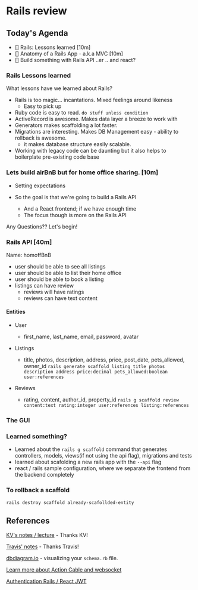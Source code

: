 Rails review
===

## Today's Agenda

- [] Rails: Lessons learned [10m]
- [] Anatomy of a Rails App - a.k.a MVC [10m]
- [] Build something with Rails API ..er .. and react?

### Rails Lessons learned

What lessons have we learned about Rails?

- Rails is too magic... incantations. Mixed feelings around likeness
  + Easy to pick up
- Ruby code is easy to read. `do stuff unless condition`
- ActiveRecord is awesome. Makes data layer a breeze to work with
- Generators makes scaffolding a lot faster.
- Migrations are interesting. Makes DB Management easy - ability to rollback is awesome.
  + it makes database structure easily scalable.
- Working with legacy code can be daunting but it also helps to boilerplate pre-existing code base

### Lets build airBnB but for home office sharing. [10m]

  - Setting expectations

  - So the goal is that we're going to build a Rails API
    + And a React frontend; if we have enough time
    + The focus though is more on the Rails API

Any Questions?? Let's begin!


### Rails API [40m]

Name: homoffBnB

- user should be able to see all listings
- user should be able to list their home office
- user should be able to book a listing
- listings can have review
  + reviews will have ratings
  + reviews can have text content

#### Entities

- User
  + first_name, last_name, email, password, avatar

- Listings
  + title, photos, description, address, price, post_date, pets_allowed, owner_id
  `rails generate scaffold listing title photos description address price:decimal pets_allowed:boolean user:references`

- Reviews
  + rating, content, author_id, property_id
  `rails g scaffold review content:text rating:integer user:references listing:references`

### The GUI


### Learned something?

- Learned about the `rails g scaffold` command that generates controllers, models, views(if not using the api flag), migrations and tests
- learned about scafolding a new rails app with the `--api` flag
- react / rails sample configuration, where we separate the frontend from the backend completely


### To rollback a scaffold

`rails destroy scaffold already-scafollded-entity`

## References

[KV's notes / lecture](https://web.compass.lighthouselabs.ca/activities/433/lectures/3405) - Thanks KV!

[Travis' notes](https://web.compass.lighthouselabs.ca/activities/433/lectures/3263) - Thanks Travis!

[dbdiagram.io](dbdiagram.io) - visualizing your `schema.rb` file.

[Learn more about Action Cable and websocket](https://medium.com/@dakota.lillie/using-action-cable-with-react-c37df065f296)

[Authentication Rails / React JWT](https://levelup.gitconnected.com/jwt-auth-in-a-react-rails-app-8a7e6ba1ac0)
